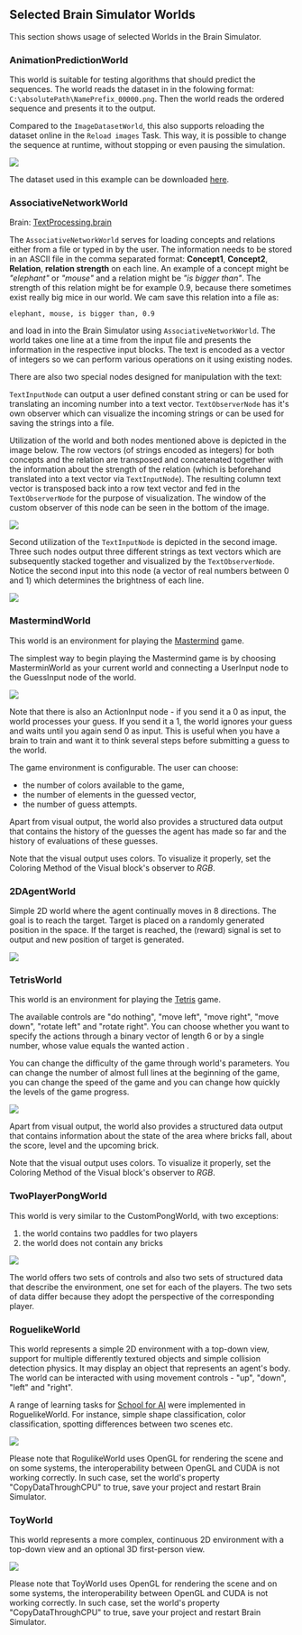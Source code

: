 ## Selected Brain Simulator Worlds

This section shows usage of selected Worlds in the Brain Simulator.

### AnimationPredictionWorld

This world is suitable for testing algorithms that should predict the sequences. The world reads the dataset in in the folowing format: `C:\absolutePath\NamePrefix_00000.png`. Then the world reads the ordered sequence and presents it to the output.

Compared to the `ImageDatasetWorld`, this also supports reloading the dataset online in the `Reload images` Task. This way, it is possible to change the sequence at runtime, without stopping or even pausing the simulation. 

![](../guides/img_examples/animationprediction.gif)


The dataset used in this example can be downloaded [here](../guides/img_examples/SwitchTest.zip).

### AssociativeNetworkWorld

Brain: [TextProcessing.brain](https://github.com/GoodAI/BrainSimulatorSampleProjects/blob/master/TextProcessing/AssociativeNetworkWorldExample.brain)

The `AssociativeNetworkWorld` serves for loading concepts and relations either from a file or typed in by the user. The information needs to be stored in an ASCII file in the comma separated format:
**Concept1**, **Concept2**, **Relation**, **relation strength** on each line. An example of a concept might be *"elephant"* or *"mouse"* and a relation might be *"is bigger than"*. The strength of this relation might be for example 0.9, because there sometimes exist really big mice in our world. We cam save this relation into a file as:

`elephant, mouse, is bigger than, 0.9`   

and load in into the Brain Simulator using `AssociativeNetworkWorld`. The world takes one line at a time from the input file and presents the information in the respective input blocks. The text is encoded as a vector of integers so we can perform various operations on it using existing nodes.

There are also two special nodes designed for manipulation with the text:

`TextInputNode`    can output a user defined constant string or can be used for translating an incoming number into a text vector.
`TextObserverNode` has it's own observer which can visualize the incoming strings or can be used for saving the strings into a file.

Utilization of the world and both nodes mentioned above is depicted in the image below. The row vectors (of strings encoded as integers) for both concepts and the relation are transposed and concatenated together with the information about the strength of the relation (which is beforehand translated into a text vector via `TextInputNode`). The resulting column text vector is transposed back into a row text vector and fed in the `TextObserverNode` for the purpose of visualization. The window of the custom observer of this node can be seen in the bottom of the image.

![](../img/TextProcessing/AssociativeNetworkWorld.PNG)

Second utilization of the `TextInputNode` is depicted in the second image. Three such nodes output three different strings as text vectors which are subsequently stacked together and visualized by the `TextObserverNode`. Notice the second input into this node (a vector of real numbers between 0 and 1) which determines the brightness of each line.  

![](../img/TextProcessing/TextNodes.PNG)

### MastermindWorld

This world is an environment for playing the [Mastermind](https://en.wikipedia.org/wiki/Mastermind_(board_game)) game.

The simplest way to begin playing the Mastermind game is by choosing MasterminWorld as your current world and connecting a UserInput node to the GuessInput node of the world. 

![](../img/Mastermind.png)

Note that there is also an ActionInput node - if you send it a 0 as input, the world processes your guess. If you send it a 1, the world ignores your guess and waits until you again send 0 as input. This is useful when you have a brain to train and want it to think several steps before submitting a guess to the world.

The game environment is configurable. The user can choose:
 
  * the number of colors available to the game,
  * the number of elements in the guessed vector,
  * the number of guess attempts.
 
 Apart from visual output, the world also provides a structured data output that contains the history of the guesses the agent has made so far and the history of evaluations of these guesses.
 
 Note that the visual output uses colors. To visualize it properly, set the Coloring Method of the Visual block's observer to *RGB*.

### 2DAgentWorld

Simple 2D world where the agent continually moves in 8 directions. The goal is to reach the target. Target is placed on a randomly generated position in the space. If the target is reached, the (reward) signal is set to output and new position of target is generated.

![](../guides/img_examples/2DAgentWorld.png)
 
### TetrisWorld

This world is an environment for playing the [Tetris](https://en.wikipedia.org/wiki/Tetris) game.

The available controls are "do nothing", "move left", "move right", "move down", "rotate left" and "rotate right". You can choose whether you want to specify the actions through a binary vector of length 6 or by a single number, whose value equals the wanted action .

You can change the difficulty of the game through world's parameters. You can change the number of almost full lines at the beginning of the game, you can change the speed of the game and you can change how quickly the levels of the game progress.

![](../img/Tetris.png)
 
 Apart from visual output, the world also provides a structured data output that contains information about the state of the area where bricks fall, about the score, level and the upcoming brick.
 
 Note that the visual output uses colors. To visualize it properly, set the Coloring Method of the Visual block's observer to *RGB*.

### TwoPlayerPongWorld

This world is very similar to the CustomPongWorld, with two exceptions:

1. the world contains two paddles for two players
2. the world does not contain any bricks

![](../img/TwoPlayerPong.png)
 
 The world offers two sets of controls and also two sets of structured data that describe the environment, one set for each of the players. The two sets of data differ because they adopt the perspective of the corresponding player.
 
### RoguelikeWorld

This world represents a simple 2D environment with a top-down view, support for multiple differently textured objects and simple collision detection physics. It may display an object that represents an agent's body. The world can be interacted with using movement controls - "up", "down", "left" and "right".

A range of learning tasks for [School for AI](school.md) were implemented in RoguelikeWorld. For instance, simple shape classification, color classification, spotting differences between two scenes etc.

![](../img/RoguelikeWorld-02.gif)
 
Please note that RogulikeWorld uses OpenGL for rendering the scene and on some systems, the interoperability between OpenGL and CUDA is not working correctly. In such case, set the world's property "CopyDataThroughCPU" to true, save your project and restart Brain Simulator. 

### ToyWorld

This world represents a more complex, continuous 2D environment with a top-down view and an optional 3D first-person view. 

![](../img/ToyWorld-01.gif)
 
Please note that ToyWorld uses OpenGL for rendering the scene and on some systems, the interoperability between OpenGL and CUDA is not working correctly. In such case, set the world's property "CopyDataThroughCPU" to true, save your project and restart Brain Simulator. 